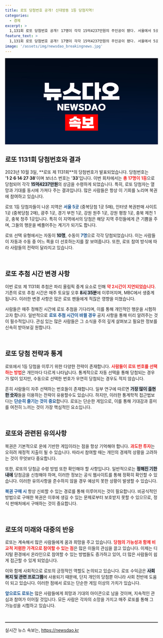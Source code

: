 ```yaml
---
title: 로또 당첨번호 공개! 신대방동 1등 당첨지역!
categories:
  - 경제
excerpt: >
  1,131회 로또 당첨번호 공개! 17명이 각각 15억4237만원의 주인공이 됐다. 서울에서 5곳, 광주, 경기, 강원, 충북 등지에서 당첨자가 쏟아졌다! 당신의 꿈은 이루어질 수 있을까? 클릭하고 확인해보세요!
feature_text: >
  1,131회 로또 당첨번호 공개! 17명이 각각 15억4237만원의 주인공이 됐다. 서울에서 5곳, 광주, 경기, 강원, 충북 등지에서 당첨자가 쏟아졌다! 당신의 꿈은 이루어질 수 있을까? 클릭하고 확인해보세요!
image: '/assets/img/newsdao_breakingnews.jpg'
---
```


<p><img src="/assets/img/newsdao_breakingnews.jpg" alt="cryptoinkorea 속보" /></p>

<h2 data-ke-size="size26">로또 1131회 당첨번호와 결과</h2>

<p data-ke-size="size16">2023년 10월 3일, **로또 제 1131회**의 당첨번호가 발표되었습니다. 당첨번호는 '<b>1</b>·<b>2</b>·<b>6</b>·<b>14</b>·<b>27</b>·<b>38</b>'이며 보너스 번호는 '<b>33</b>'입니다. 이번 회차에서는 <b><span style="color: #ee2323;">총 17명이 1등</span></b>으로 당첨되어 각각 <b><span style="background-color: #21538527;">15억4237만원</span></b>의 상금을 수령하게 되었습니다. 특히, 로또 당첨자는 열망과 기대를 동시에 가져다 주는 결과입니다. 많은 사람들은 항상 이 기회를 노리며 복권에 참여하고 있습니다.</p>

<p data-ke-size="size16">로또 1등 당첨자들이 나온 지역은 <b><span style="color: #1a5490;">서울 5곳</span></b> (중복당첨 1곳 5매), 인터넷 복권판매 사이트 1곳 (중복당첨 2매), 광주 1곳, 경기 부천 1곳, 강원 원주 1곳, 강원 평창 1곳, 충북 제천 1곳, 충북 청주 1곳입니다. 특히 이 지역에서의 당첨은 해당 지역 주민들에게 큰 기쁨을 주며, 그들의 행운을 베풀어주는 계기가 되기도 합니다.</p>

<p data-ke-size="size16">로또 선택 유형에서는 자동이 <b><span style="background-color: #21538527;">10명</span></b>, 수동이 <b><span style="color: #1a5490;">7명</span></b>으로 각각 당첨되었습니다. 이는 사람들이 자동과 수동 중 어느 쪽을 더 선호하는지를 잘 보여줍니다. 또한, 로또 참여 방식에 따라 사람들의 전략이 달라지고 있습니다.</p>

<p data-ke-size="size16">&nbsp;</p>

<h2 data-ke-size="size26">로또 추첨 시간 변경 사항</h2>

<p data-ke-size="size16">이번 로또 제 1131회 추첨은 파리 올림픽 중계 요소로 인해 <b><span style="color: #ee2323;">약 2시간이 지연되었습니다</span></b>. 기존의 로또 추첨 시간은 매주 토요일 오후 <b><span style="background-color: #21538527;">8시 35분</span></b>에 이루어지며, MBC에서 생중계됩니다. 이러한 변경 사항은 많은 로또 팬들에게 적잖은 영향을 미쳤습니다.</p>

<p data-ke-size="size16">사람들은 매주 정해진 시간에 로또 추첨을 기다리며, 이를 통해 개인적인 행운을 시험하고자 합니다. 일반적으로 <b><span style="color: #1a5490;">로또 추첨 시간이 바뀔 경우</span></b> 공지 사항을 통해 미리 알려주는 것이 필수적입니다. 관심 있는 많은 사람들은 그 소식을 주의 깊게 살펴보고 필요한 정보를 신속히 받아보길 원합니다.</p>

<p data-ke-size="size16">&nbsp;</p>

<h2 data-ke-size="size26">로또 당첨 전략과 통계</h2>

<p data-ke-size="size16">로또에서 1등 당첨을 이루기 위한 다양한 전략이 존재합니다. <b><span style="color: #ee2323;">사람들이 로또 번호를 선택하는 방법</span></b>은 개인마다 다르게 나타납니다. 통계적으로 자동 선택을 통해 당첨되는 경우가 많이 있지만, 수동으로 선택한 번호가 우연히 당첨되는 경우도 적지 않습니다.</p>

<p data-ke-size="size16">흔히 사람들이 자주 선택하는 번호들이 존재합니다. 일부 연구에 따르면 <b><span style="background-color: #21538527;">가장 많이 출현한 숫자</span></b>들을 이용하는 전략이 유용할수도 있습니다. 하지만, 이러한 통계학적 접근법보다는 <b><span style="color: #1a5490;">단순히 즐기는 것이 중요</span></b>합니다. 로또는 단순한 게임으로, 이를 통해 기대감과 흥미를 여전히 느끼는 것이 가장 핵심적인 요소입니다.</p>

<p data-ke-size="size16">&nbsp;</p>

<h2 data-ke-size="size26">로또와 관련된 유의사항</h2>

<p data-ke-size="size16">복권은 기본적으로 운에 기반한 게임이라는 점을 항상 기억해야 합니다. <b><span style="color: #ee2323;">과도한 투자</span></b>는 오히려 재정적 지출이 될 수 있습니다. 따라서 참여할 때는 개인의 경제적 상황을 고려하는 것이 무엇보다 중요합니다.</p>

<p data-ke-size="size16">또한, 로또의 당첨금 수령 방법 또한 확인해야 할 사항입니다. 일반적으로는 <b><span style="background-color: #21538527;">정해진 기한 내에</span></b> 당첨금을 신청해야 하며, 이러한 정보는 공식 웹사이트를 통해 정확히 확인할 수 있습니다. 이러한 유의사항을 준수하지 않을 경우 예상치 못한 상황이 발생할 수 있습니다.</p>

<p data-ke-size="size16"><b><span style="color: #1a5490;">복권 구매 시</span></b> 항상 신뢰할 수 있는 경로를 통해 이루어지는 것이 필요합니다. 비공식적인 방법으로 구매한 복권은 이후에 생길 수 있는 문제로부터 보호받지 못할 수 있으므로, 정식 판매처에서 구매하는 것이 중요합니다.</p>

<p data-ke-size="size16">&nbsp;</p>

<h2 data-ke-size="size26">로또의 미래와 대중의 반응</h2>

<p data-ke-size="size16">로또는 계속해서 많은 사람들에게 꿈과 희망을 주고 있습니다. <b><span style="color: #ee2323;">당첨의 가능성과 함께 비교적 저렴한 가격으로 참여할 수 있는 점</span></b>은 많은 이들의 관심을 끌고 있습니다. 이제는 디지털 환경에서 온라인으로 참여할 수 있는 방법들도 증가하고 있어, 더 많은 사람들이 쉽게 접근할 수 있게 되었습니다.</p>

<p data-ke-size="size16">이와 함께 사회적으로 로또의 긍정적인 역할도 논의되고 있습니다. 로또 수익금은 <b><span style="background-color: #21538527;">사회 복지 및 관련 프로그램</span></b>에 사용되기 때문에, 단지 개인의 당첨뿐 아니라 사회 전반에 도움이 되고 있습니다. 이러한 점에서 로또는 단순한 게임 이상의 가치가 있습니다.</p>

<p data-ke-size="size16"><b><span style="color: #1a5490;">앞으로도 로또는</span></b> 많은 사람들에게 희망과 기대의 아이콘으로 남을 것이며, 지속적인 관심과 참여가 이어질 것입니다. 모든 사람은 각자의 소망을 가지고 매주 로또를 통해 그 가능성을 시험하고 있습니다.</p>

<p data-ke-size="size16">&nbsp;</p>

<hr style="height:2px; border:none; background-color:#333;"/>
실시간 뉴스 속보는, <a href="https://newsdao.kr" rel="dofollow">https://newsdao.kr</a>


